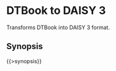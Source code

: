 <link rel="dp2:permalink" href="http://daisy.github.io/pipeline/Get-Help/User-Guide/Scripts/dtbook-to-daisy3/"/>
<link rev="dp2:doc" href="../src/main/resources/xml/dtbook-to-daisy3.xpl"/>
<link rel="rdf:type" href="http://www.daisy.org/ns/pipeline/userdoc"/>

# DTBook to DAISY 3

Transforms DTBook into DAISY 3 format.

## Synopsis

{{>synopsis}}

